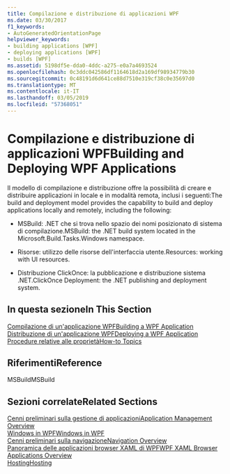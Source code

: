 ```yaml
---
title: Compilazione e distribuzione di applicazioni WPF
ms.date: 03/30/2017
f1_keywords:
- AutoGeneratedOrientationPage
helpviewer_keywords:
- building applications [WPF]
- deploying applications [WPF]
- builds [WPF]
ms.assetid: 5198df5e-dda0-4ddc-a275-e0a7a4693524
ms.openlocfilehash: 0c3ddc042586df1164618d2a169df98934779b30
ms.sourcegitcommit: 0c48191d6d641ce88d7510e319cf38c0e35697d0
ms.translationtype: MT
ms.contentlocale: it-IT
ms.lasthandoff: 03/05/2019
ms.locfileid: "57368051"
---
```

# <a name="building-and-deploying-wpf-applications"></a><span data-ttu-id="a7921-102">Compilazione e distribuzione di applicazioni WPF</span><span class="sxs-lookup"><span data-stu-id="a7921-102">Building and Deploying WPF Applications</span></span>
<span data-ttu-id="a7921-103">Il modello di compilazione e distribuzione offre la possibilità di creare e distribuire applicazioni in locale e in modalità remota, inclusi i seguenti:</span><span class="sxs-lookup"><span data-stu-id="a7921-103">The build and deployment model provides the capability to build and deploy applications locally and remotely, including the following:</span></span>  
  
-   <span data-ttu-id="a7921-104">MSBuild: .NET che si trova nello spazio dei nomi posizionato di sistema di compilazione.</span><span class="sxs-lookup"><span data-stu-id="a7921-104">MSBuild: the .NET build system located in the Microsoft.Build.Tasks.Windows namespace.</span></span>  
  
-   <span data-ttu-id="a7921-105">Risorse: utilizzo delle risorse dell'interfaccia utente.</span><span class="sxs-lookup"><span data-stu-id="a7921-105">Resources: working with UI resources.</span></span>  
  
-   <span data-ttu-id="a7921-106">Distribuzione ClickOnce: la pubblicazione e distribuzione sistema .NET.</span><span class="sxs-lookup"><span data-stu-id="a7921-106">ClickOnce Deployment: the .NET publishing and deployment system.</span></span>  
  
## <a name="in-this-section"></a><span data-ttu-id="a7921-107">In questa sezione</span><span class="sxs-lookup"><span data-stu-id="a7921-107">In This Section</span></span>  
 [<span data-ttu-id="a7921-108">Compilazione di un'applicazione WPF</span><span class="sxs-lookup"><span data-stu-id="a7921-108">Building a WPF Application</span></span>](building-a-wpf-application-wpf.md)  
 [<span data-ttu-id="a7921-109">Distribuzione di un'applicazione WPF</span><span class="sxs-lookup"><span data-stu-id="a7921-109">Deploying a WPF Application</span></span>](deploying-a-wpf-application-wpf.md)  
 [<span data-ttu-id="a7921-110">Procedure relative alle proprietà</span><span class="sxs-lookup"><span data-stu-id="a7921-110">How-to Topics</span></span>](build-and-deploy-how-to-topics.md)  
  
## <a name="reference"></a><span data-ttu-id="a7921-111">Riferimenti</span><span class="sxs-lookup"><span data-stu-id="a7921-111">Reference</span></span>  
 <span data-ttu-id="a7921-112">MSBuild</span><span class="sxs-lookup"><span data-stu-id="a7921-112">MSBuild</span></span>  
  
## <a name="related-sections"></a><span data-ttu-id="a7921-113">Sezioni correlate</span><span class="sxs-lookup"><span data-stu-id="a7921-113">Related Sections</span></span>  
 [<span data-ttu-id="a7921-114">Cenni preliminari sulla gestione di applicazioni</span><span class="sxs-lookup"><span data-stu-id="a7921-114">Application Management Overview</span></span>](application-management-overview.md)  
  [<span data-ttu-id="a7921-115">Windows in WPF</span><span class="sxs-lookup"><span data-stu-id="a7921-115">Windows in WPF</span></span>](windows-in-wpf-applications.md)  
  [<span data-ttu-id="a7921-116">Cenni preliminari sulla navigazione</span><span class="sxs-lookup"><span data-stu-id="a7921-116">Navigation Overview</span></span>](navigation-overview.md)  
  [<span data-ttu-id="a7921-117">Panoramica delle applicazioni browser XAML di WPF</span><span class="sxs-lookup"><span data-stu-id="a7921-117">WPF XAML Browser Applications Overview</span></span>](wpf-xaml-browser-applications-overview.md)  
  [<span data-ttu-id="a7921-118">Hosting</span><span class="sxs-lookup"><span data-stu-id="a7921-118">Hosting</span></span>](hosting-wpf-applications.md)
